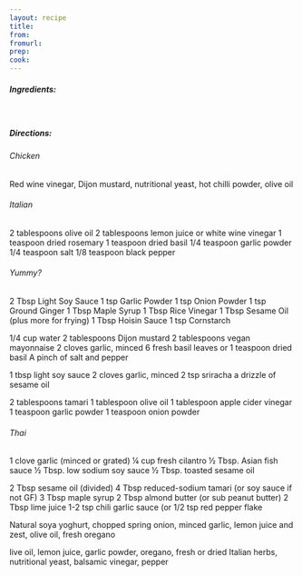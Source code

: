 ```yaml
---
layout: recipe
title: 
from: 
fromurl: 
prep: 
cook: 
---
```


##### Ingredients:

<br>

##### Directions:

###### Chicken
Red wine vinegar, Dijon mustard, nutritional yeast, hot chilli powder, olive oil


###### Italian
2 tablespoons olive oil
2 tablespoons lemon juice or white wine vinegar
1 teaspoon dried rosemary
1 teaspoon dried basil
1/4 teaspoon garlic powder
1/4 teaspoon salt
1/8 teaspoon black pepper

###### Yummy?
2 Tbsp Light Soy Sauce
1 tsp Garlic Powder
1 tsp Onion Powder
1 tsp Ground Ginger
1 Tbsp Maple Syrup
1 Tbsp Rice Vinegar
1 Tbsp Sesame Oil (plus more for frying)
1 Tbsp Hoisin Sauce
1 tsp Cornstarch

1/4 cup water
2 tablespoons Dijon mustard
2 tablespoons vegan mayonnaise
2 cloves garlic, minced
6 fresh basil leaves or 1 teaspoon dried basil
A pinch of salt and pepper

1 tbsp light soy sauce
2 cloves garlic, minced
2 tsp sriracha
a drizzle of sesame oil

2 tablespoons tamari
1 tablespoon olive oil
1 tablespoon apple cider vinegar
1 teaspoon garlic powder
1 teaspoon onion powder

###### Thai
1 clove garlic (minced or grated)
¼ cup fresh cilantro
½ Tbsp. Asian fish sauce
½ Tbsp. low sodium soy sauce
½ Tbsp. toasted sesame oil

2 Tbsp sesame oil (divided)
4 Tbsp reduced-sodium tamari (or soy sauce if not GF)
3 Tbsp maple syrup
2 Tbsp almond butter (or sub peanut butter)
2 Tbsp lime juice
1-2 tsp chili garlic sauce (or 1/2 tsp red pepper flake

Natural soya yoghurt, chopped spring onion, minced garlic, lemon juice and zest, olive oil, fresh oregano

live oil, lemon juice, garlic powder, oregano, fresh or dried Italian herbs, nutritional yeast, balsamic vinegar, pepper


